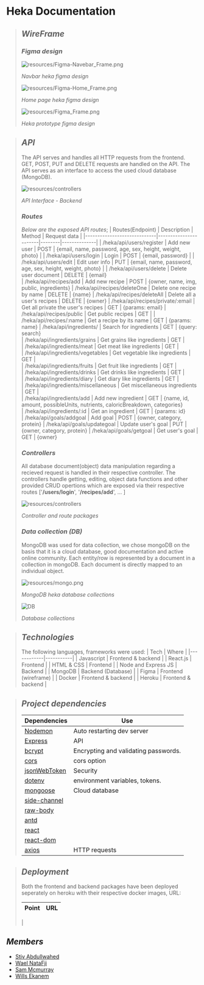 # Heka Documentation

> ## *WireFrame*
>  ### *Figma design*
>  ![resources/Figma-Navebar_Frame.png](resources/Figma-Navebar_Frame.png)
> 
>  *Navbar heka figma design*
>
> ![resources/Figma-Home_Frame.png](resources/Figma-Home_Frame.png)
> 
>  *Home page heka figma design*
>
> ![resources/Figma_Frame.png](resources/Figma_Frame.png)
> 
>  *Heka prototype figma design*

> ## *API*
> The API serves and handles all HTTP requests from the frontend. GET, POST, PUT and DELETE requests are handled on the API. The API serves as an interface to access the used cloud database (MongoDB).
>
> ![resources/controllers](resources/api-interface.png)
> 
> *API Interface - Backend*
> ### *Routes*
>  *Below are the exposed API routes*;
> | Routes(Endpoint)            | Description           | Method | Request data |
> |-----------------------------|-----------------------|--------|--------------|
> | /heka/api/users/register    | Add new user          | POST   | {email, name, password, age, sex, height, weight, photo} |
> | /heka/api/users/login       | Login                 | POST   | {email, password}                                        |
> | /heka/api/users/edit        | Edit user info        | PUT    | {email, name, password, age, sex, height, weight, photo} |
> | /heka/api/users/delete      | Delete user document  | DELETE | {email}     
> | /heka/api/recipes/add       | Add new recipe              | POST   | {owner, name, img, public, ingredients}
> | /heka/api/recipes/deleteOne | Delete one recipe by name   | DELETE | {name}
> | /heka/api/recipes/deleteAll | Delete all a user's recipes | DELETE | {owner}
> | /heka/api/recipes/private/:email |  Get all private the user's recipes | GET | {params: email}
> | /heka/api/recipes/public    | Get public recipes          | GET |
> | /heka/api/recipes/:name     | Get a recipe by its name    | GET | {params: name}
> | /heka/api/ingredients/              | Search for ingredients         | GET | {query: search}                                           
> | /heka/api/ingredients/grains        | Get grains like ingredients    | GET |                                             
> | /heka/api/ingredients/meat          | Get meat like ingredients      | GET |                                             
> | /heka/api/ingredients/vegetables    | Get vegetable like ingredients | GET |                                             
> | /heka/api/ingredients/fruits        | Get fruit like ingredients     | GET |                                             
> | /heka/api/ingredients/drinks        | Get drinks like ingredients    | GET |                                             
> | /heka/api/ingredients/diary         | Get diary like ingredients     | GET |                                             
> | /heka/api/ingredients/miscellaneous | Get miscellaneous ingredients  | GET |                                             
> | /heka/api/ingredients/add           | Add new ingredient             | GET | {name, id, amount, possibleUnits, nutrients, caloricBreakdown, categories}                                           
> | /heka/api/ingredients/:id           | Get an ingredient              | GET | {params: id}       
> | /heka/api/goals/addgoal             | Add goal                       | POST | {owner, category, protein}
> | /heka/api/goals/updategoal          | Update user's goal             | PUT  | {owner, category, protein}
> | /heka/api/goals/getgoal             | Get user's goal                | GET  | {owner}
>
> ### *Controllers*
> All database document(object) data manipulation regarding a recieved request is handled in their respective controller. The controllers handle getting, editing, object data functions and other provided CRUD opertions which are exposed via their respective routes ['**/users/login**', '**/recipes/add**', ... ]
> 
> ![resources/controllers](resources/routes-controllers-db.png)
>
> *Controller and route packages*
>
> ### *Data collection (DB)*
> MongoDB was used for data collection, we chose mongoDB on the basis that it is a cloud database, good documentation and active online community. Each entity/row is represented by a document in a collection in mongoDB. Each document is directly mapped to an individual object.
> 
> ![resources/mongo.png](resources/mongo.png)
> 
>  *MongoDB heka database collections*
>
>  ![DB](resources/DB.png)
>
> *Database collections*

> ## *Technologies*
> The following languages, frameworks were used:
> | Tech       | Where     |
> |------------|-----------|
> | Javascript | Frontend & backend   |
> | React.js   | Frontend             |
> | HTML & CSS | Frontend             |
> | Node and Express JS | Backend     |
> | MongoDB    | Backend (Database)   |
> | Figma      | Frontend (wireframe) |
> | Docker     | Frontend & backend   |
> | Heroku     | Frontend & backend   |

> ## *Project dependencies*
> | Dependencies                                      | Use |
> |---------------------------------------------------|-----|
> | [Nodemon](https://www.npmjs.com/package/nodemon)  | Auto restarting dev server
> | [Express](https://www.npmjs.com/package/express)  | API
> | [bcrypt](https://www.npmjs.com/package/bcrypt)    | Encrypting and validating passwords.
> | [cors](https://www.npmjs.com/package/cors)        | cors option
> | [jsonWebToken](https://www.npmjs.com/package/jsonwebtoken) | Security
> | [dotenv](https://www.npmjs.com/package/dotenv)             | environment variables, tokens.
> | [mongoose](https://www.npmjs.com/package/mongoose)         | Cloud database
> | [side-channel](https://www.npmjs.com/package/side-channel) |
> | [raw-body](https://www.npmjs.com/package/raw-body)         |
> | [antd](https://www.npmjs.com/package/antd)                 |
> | [react](https://www.npmjs.com/package/react)               |
> | [react-dom](https://www.npmjs.com/package/react-dom)       |
> | [axios](https://www.npmjs.com/package/axios)               | HTTP requests


> ## *Deployment*
> Both the frontend and backend packages have been deployed seperately on heroku with their respective docker images, URL:
> 
> | Point       | URL    |
> |-------------|--------|
> |
> 


## *Members*
* [Stiv Abdullwahed](https://github.com/StivHKR)
* [Wael NataFji](https://github.com/wael-nt)
* [Sam Mcmurray ](https://github.com/sam-mcmurray)
* [Wills Ekanem](https://github.com/Willz01)
